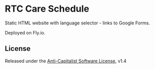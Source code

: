 # RTC Care Schedule

Static HTML website with language selector - links to Google Forms.

Deployed on Fly.io.

## License

Released under the [Anti-Capitalist Software License](https://anticapitalist.software/), v1.4
